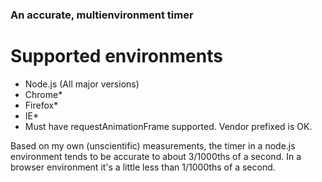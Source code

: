 ### An accurate, multienvironment timer

# Supported environments
* Node.js (All major versions)
* Chrome*
* Firefox*
* IE*
 * Must have requestAnimationFrame supported.  Vendor prefixed is OK.

Based on my own (unscientific) measurements, the timer in a node.js environment tends to be accurate to about 3/1000ths of a second.  In a browser environment it's a little less than 1/1000ths of a second.